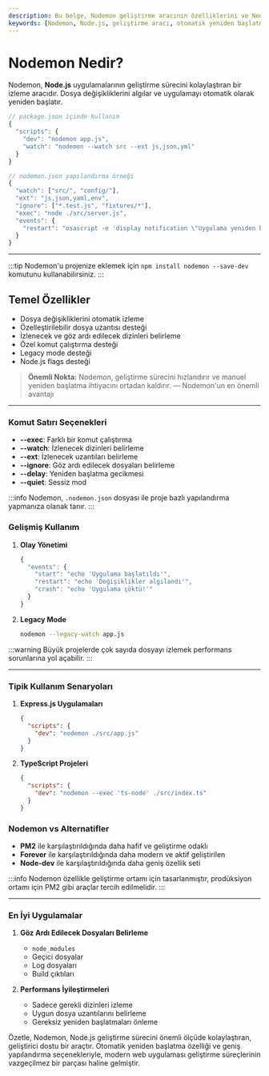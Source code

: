 ```yaml
---
description: Bu belge, Nodemon geliştirme aracının özelliklerini ve Node.js uygulamalarındaki kullanımını açıklamaktadır.
keywords: [Nodemon, Node.js, geliştirme aracı, otomatik yeniden başlatma, izleme, hot reload]
---
```


# Nodemon Nedir?

Nodemon, **Node.js** uygulamalarının geliştirme sürecini kolaylaştıran bir izleme aracıdır. Dosya değişikliklerini algılar ve uygulamayı otomatik olarak yeniden başlatır.

```javascript
// package.json içinde kullanım
{
  "scripts": {
    "dev": "nodemon app.js",
    "watch": "nodemon --watch src --ext js,json,yml"
  }
}

// nodemon.json yapılandırma örneği
{
  "watch": ["src/", "config/"],
  "ext": "js,json,yaml,env",
  "ignore": ["*.test.js", "fixtures/*"],
  "exec": "node ./src/server.js",
  "events": {
    "restart": "osascript -e 'display notification \"Uygulama yeniden başlatıldı\" with title \"Nodemon\"'"
  }
}
```

---

:::tip
Nodemon'u projenize eklemek için `npm install nodemon --save-dev` komutunu kullanabilirsiniz.
:::

## Temel Özellikler

- Dosya değişikliklerini otomatik izleme
- Özelleştirilebilir dosya uzantısı desteği
- İzlenecek ve göz ardı edilecek dizinleri belirleme
- Özel komut çalıştırma desteği
- Legacy mode desteği
- Node.js flags desteği

> **Önemli Nokta:** Nodemon, geliştirme sürecini hızlandırır ve manuel yeniden başlatma ihtiyacını ortadan kaldırır.
> — Nodemon'un en önemli avantajı

---

### Komut Satırı Seçenekleri

- **--exec**: Farklı bir komut çalıştırma
- **--watch**: İzlenecek dizinleri belirleme
- **--ext**: İzlenecek uzantıları belirleme
- **--ignore**: Göz ardı edilecek dosyaları belirleme
- **--delay**: Yeniden başlatma gecikmesi
- **--quiet**: Sessiz mod

:::info
Nodemon, `.nodemon.json` dosyası ile proje bazlı yapılandırma yapmanıza olanak tanır.
:::

### Gelişmiş Kullanım

1. **Olay Yönetimi**
   ```javascript
   {
     "events": {
       "start": "echo 'Uygulama başlatıldı'",
       "restart": "echo 'Değişiklikler algılandı'",
       "crash": "echo 'Uygulama çöktü!'"
     }
   }
   ```

2. **Legacy Mode**
   ```bash
   nodemon --legacy-watch app.js
   ```

:::warning
Büyük projelerde çok sayıda dosyayı izlemek performans sorunlarına yol açabilir.
:::

---

### Tipik Kullanım Senaryoları

1. **Express.js Uygulamaları**
   ```json
   {
     "scripts": {
       "dev": "nodemon ./src/app.js"
     }
   }
   ```

2. **TypeScript Projeleri**
   ```json
   {
     "scripts": {
       "dev": "nodemon --exec 'ts-node' ./src/index.ts"
     }
   }
   ```

### Nodemon vs Alternatifler

- **PM2** ile karşılaştırıldığında daha hafif ve geliştirme odaklı
- **Forever** ile karşılaştırıldığında daha modern ve aktif geliştirilen
- **Node-dev** ile karşılaştırıldığında daha geniş özellik seti

:::info
Nodemon özellikle geliştirme ortamı için tasarlanmıştır, prodüksiyon ortamı için PM2 gibi araçlar tercih edilmelidir.
:::

---

### En İyi Uygulamalar

1. **Göz Ardı Edilecek Dosyaları Belirleme**
   - `node_modules`
   - Geçici dosyalar
   - Log dosyaları
   - Build çıktıları

2. **Performans İyileştirmeleri**
   - Sadece gerekli dizinleri izleme
   - Uygun dosya uzantılarını belirleme
   - Gereksiz yeniden başlatmaları önleme

Özetle, Nodemon, Node.js geliştirme sürecini önemli ölçüde kolaylaştıran, geliştirici dostu bir araçtır. Otomatik yeniden başlatma özelliği ve geniş yapılandırma seçenekleriyle, modern web uygulaması geliştirme süreçlerinin vazgeçilmez bir parçası haline gelmiştir.